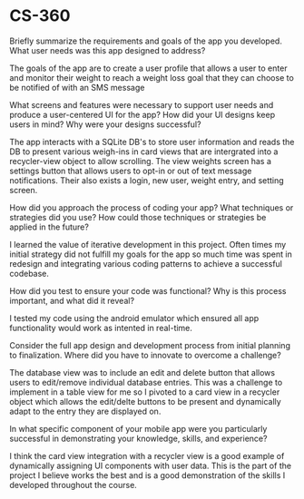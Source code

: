# CS-360
Briefly summarize the requirements and goals of the app you developed. What user needs was this app designed to address?

The goals of the app are to create a user profile that allows a user to enter and monitor their weight to reach a weight loss goal that they can choose to be notified of with an SMS message

What screens and features were necessary to support user needs and produce a user-centered UI for the app? How did your UI designs keep users in mind? Why were your designs successful?

The app interacts with a SQLite DB's to store user information and reads the DB to present various weigh-ins in card views that are intergrated into a recycler-view object to allow scrolling. The view weights screen has a settings button that allows users to opt-in or out of text message notifications. Their also exists a login, new user, weight entry, and setting screen.

How did you approach the process of coding your app? What techniques or strategies did you use? How could those techniques or strategies be applied in the future?

I learned the value of iterative development in this project. Often times my initial strategy did not fulfill my goals for the app so much time was spent in redesign and integrating various coding patterns to achieve a successful codebase.

How did you test to ensure your code was functional? Why is this process important, and what did it reveal?

I tested my code using the android emulator which ensured all app functionality would work as intented in real-time.

Consider the full app design and development process from initial planning to finalization. Where did you have to innovate to overcome a challenge?

The database view was to include an edit and delete button that allows users to edit/remove individual database entries. This was a challenge to implement in a table view for me so I pivoted to a card view in a recycler object which allows the edit/delte buttons to be present and dynamically adapt to the entry they are displayed on.

In what specific component of your mobile app were you particularly successful in demonstrating your knowledge, skills, and experience?

I think the card view integration with a recycler view is a good example of dynamically assigning UI components with user data. This is the part of the project I believe works the best and is a good demonstration of the skills I developed throughout the course.
